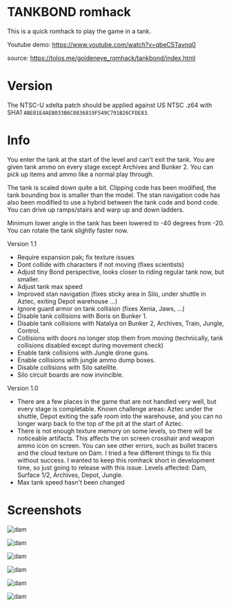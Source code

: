 # TANKBOND romhack

This is a quick romhack to play the game in a tank.

Youtube demo: https://www.youtube.com/watch?v=qbeC5Tavnq0

source: https://tolos.me/goldeneye_romhack/tankbond/index.html

# Version

The NTSC-U xdelta patch should be applied against US NTSC .z64 with SHA1 `ABE01E4AEB033B6C0836819F549C791B26CFDE83`.

# Info

You enter the tank at the start of the level and can't exit the tank. You are given tank ammo on every stage except Archives and Bunker 2. You can pick up items and ammo like a normal play through.

The tank is scaled down quite a bit. Clipping code has been modified, the tank bounding box is smaller than the model. The stan navigation code has also been modified to use a hybrid between the tank code and bond code. You can drive up ramps/stairs and warp up and down ladders. 

Minimum lower angle in the tank has been lowered to -40 degrees from -20. You can rotate the tank slightly faster now.

Version 1.1

- Require expansion pak; fix texture issues
- Dont collide with characters if not moving (fixes scientists)
- Adjust tiny Bond perspective, looks closer to riding regular tank now, but smaller.
- Adjust tank max speed
- Improved stan navigation (fixes sticky area in Silo, under shuttle in Aztec, exiting Depot warehouse ...)
- Ignore guard armor on tank collision (fixes Xenia, Jaws, ...)
- Disable tank collisions with Boris on Bunker 1.
- Disable tank collisions with Natalya on Bunker 2, Archives, Train, Jungle, Control.
- Collisions with doors no longer stop them from moving (technically, tank collisions disabled except during movement check)
- Enable tank collisions with Jungle drone guns.
- Enable collisions with jungle ammo dump boxes.
- Disable collisions with Silo satellite.
- Silo circuit boards are now invincible.

Version 1.0

- There are a few places in the game that are not handled very well, but every stage is completable. Known challenge areas: Aztec under the shuttle, Depot exiting the safe room into the warehouse, and you can no longer warp back to the top of the pit at the start of Aztec.
- There is not enough texture memory on some levels, so there will be noticeable artifacts. This affects the on screen crosshair and weapon ammo icon on screen. You can see other errors, such as bullet tracers and the cloud texture on Dam. I tried a few different things to fix this without success. I wanted to keep this romhack short in development time, so just going to release with this issue. Levels affected: Dam, Surface 1/2, Archives, Depot, Jungle.
- Max tank speed hasn't been changed

# Screenshots

![dam](tankbond-dam.jpg)

![dam](tankbond-facility.jpg)

![dam](tankbond-jungle.jpg)

![dam](tankbond-train.jpg)

![dam](tankbond-cradle.jpg)

![dam](tankbond-aztec.jpg)

